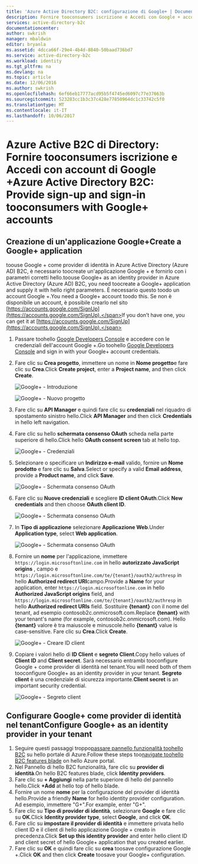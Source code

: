```yaml
---
title: 'Azure Active Directory B2C: configurazione di Google+ | Documentazione Microsoft'
description: Fornire tooconsumers iscrizione e Accedi con Google + account nelle applicazioni che sono protetti da Azure Active Directory B2C.
services: active-directory-b2c
documentationcenter: 
author: swkrish
manager: mbaldwin
editor: bryanla
ms.assetid: 4dcca66f-29e4-4b4d-8840-50baad736bd7
ms.service: active-directory-b2c
ms.workload: identity
ms.tgt_pltfrm: na
ms.devlang: na
ms.topic: article
ms.date: 12/06/2016
ms.author: swkrish
ms.openlocfilehash: 6ef66eb17777acd95b5f4745ed6097c77e37663b
ms.sourcegitcommit: 523283cc1b3c37c428e77850964dc1c33742c5f0
ms.translationtype: MT
ms.contentlocale: it-IT
ms.lasthandoff: 10/06/2017
---
```

# <a name="azure-active-directory-b2c-provide-sign-up-and-sign-in-tooconsumers-with-google-accounts"></a><span data-ttu-id="d491e-103">Azure Active B2C di Directory: Fornire tooconsumers iscrizione e Accedi con account di Google +</span><span class="sxs-lookup"><span data-stu-id="d491e-103">Azure Active Directory B2C: Provide sign-up and sign-in tooconsumers with Google+ accounts</span></span>
## <a name="create-a-google-application"></a><span data-ttu-id="d491e-104">Creazione di un'applicazione Google+</span><span class="sxs-lookup"><span data-stu-id="d491e-104">Create a Google+ application</span></span>
<span data-ttu-id="d491e-105">toouse Google + come provider di identità in Azure Active Directory (Azure AD) B2C, è necessario toocreate un'applicazione Google + e fornirlo con i parametri corretti hello.</span><span class="sxs-lookup"><span data-stu-id="d491e-105">toouse Google+ as an identity provider in Azure Active Directory (Azure AD) B2C, you need toocreate a Google+ application and supply it with hello right parameters.</span></span> <span data-ttu-id="d491e-106">È necessario questo toodo un account Google +.</span><span class="sxs-lookup"><span data-stu-id="d491e-106">You need a Google+ account toodo this.</span></span> <span data-ttu-id="d491e-107">Se non è disponibile un account, è possibile crearlo nel sito [https://accounts.google.com/SignUp](https://accounts.google.com/SignUp).</span><span class="sxs-lookup"><span data-stu-id="d491e-107">If you don’t have one, you can get it at [https://accounts.google.com/SignUp](https://accounts.google.com/SignUp).</span></span>

1. <span data-ttu-id="d491e-108">Passare toohello [Google Developers Console](https://console.developers.google.com/) e accedere con le credenziali dell'account Google +.</span><span class="sxs-lookup"><span data-stu-id="d491e-108">Go toohello [Google Developers Console](https://console.developers.google.com/) and sign in with your Google+ account credentials.</span></span>
2. <span data-ttu-id="d491e-109">Fare clic su **Crea progetto**, immettere un nome in **Nome progetto**e fare clic su **Crea**.</span><span class="sxs-lookup"><span data-stu-id="d491e-109">Click **Create project**, enter a **Project name**, and then click **Create**.</span></span>
   
    ![Google+ - Introduzione](./media/active-directory-b2c-setup-goog-app/google-get-started.png)
   
    ![Google+ - Nuovo progetto](./media/active-directory-b2c-setup-goog-app/google-new-project.png)
3. <span data-ttu-id="d491e-112">Fare clic su **API Manager** e quindi fare clic su **credenziali** nel riquadro di spostamento sinistro hello.</span><span class="sxs-lookup"><span data-stu-id="d491e-112">Click **API Manager** and then click **Credentials** in hello left navigation.</span></span>
4. <span data-ttu-id="d491e-113">Fare clic su hello **schermata consenso OAuth** scheda nella parte superiore di hello.</span><span class="sxs-lookup"><span data-stu-id="d491e-113">Click hello **OAuth consent screen** tab at hello top.</span></span>
   
    ![Google+ - Credenziali](./media/active-directory-b2c-setup-goog-app/google-add-cred.png)
5. <span data-ttu-id="d491e-115">Selezionare o specificare un **Indirizzo e-mail** valido, fornire un **Nome prodotto** e fare clic su **Salva**.</span><span class="sxs-lookup"><span data-stu-id="d491e-115">Select or specify a valid **Email address**, provide a **Product name**, and click **Save**.</span></span>
   
    ![Google+ - Schermata consenso OAuth](./media/active-directory-b2c-setup-goog-app/google-consent-screen.png)
6. <span data-ttu-id="d491e-117">Fare clic su **Nuove credenziali** e scegliere **ID client OAuth**.</span><span class="sxs-lookup"><span data-stu-id="d491e-117">Click **New credentials** and then choose **OAuth client ID**.</span></span>
   
    ![Google+ - Schermata consenso OAuth](./media/active-directory-b2c-setup-goog-app/google-add-oauth2-client-id.png)
7. <span data-ttu-id="d491e-119">In **Tipo di applicazione** selezionare **Applicazione Web**.</span><span class="sxs-lookup"><span data-stu-id="d491e-119">Under **Application type**, select **Web application**.</span></span>
   
    ![Google+ - Schermata consenso OAuth](./media/active-directory-b2c-setup-goog-app/google-web-app.png)
8. <span data-ttu-id="d491e-121">Fornire un **nome** per l'applicazione, immettere `https://login.microsoftonline.com` in hello **autorizzato JavaScript origins** , campo e `https://login.microsoftonline.com/te/{tenant}/oauth2/authresp` in hello **Authorized redirect URI**campo.</span><span class="sxs-lookup"><span data-stu-id="d491e-121">Provide a **Name** for your application, enter `https://login.microsoftonline.com` in hello **Authorized JavaScript origins** field, and `https://login.microsoftonline.com/te/{tenant}/oauth2/authresp` in hello **Authorized redirect URIs** field.</span></span> <span data-ttu-id="d491e-122">Sostituire **{tenant}** con il nome del tenant, ad esempio contosob2c.onmicrosoft.com.</span><span class="sxs-lookup"><span data-stu-id="d491e-122">Replace **{tenant}** with your tenant's name (for example, contosob2c.onmicrosoft.com).</span></span> <span data-ttu-id="d491e-123">Hello **{tenant}** valore è tra maiuscole e minuscole.</span><span class="sxs-lookup"><span data-stu-id="d491e-123">hello **{tenant}** value is case-sensitive.</span></span> <span data-ttu-id="d491e-124">Fare clic su **Crea**.</span><span class="sxs-lookup"><span data-stu-id="d491e-124">Click **Create**.</span></span>
   
    ![Google+ - Creare ID client](./media/active-directory-b2c-setup-goog-app/google-create-client-id.png)
9. <span data-ttu-id="d491e-126">Copiare i valori hello di **ID Client** e **segreto Client**.</span><span class="sxs-lookup"><span data-stu-id="d491e-126">Copy hello values of **Client ID** and **Client secret**.</span></span> <span data-ttu-id="d491e-127">Sarà necessario entrambi tooconfigure Google + come provider di identità nel tenant.</span><span class="sxs-lookup"><span data-stu-id="d491e-127">You will need both of them tooconfigure Google+ as an identity provider in your tenant.</span></span> <span data-ttu-id="d491e-128">**Segreto client** è una credenziale di sicurezza importante.</span><span class="sxs-lookup"><span data-stu-id="d491e-128">**Client secret** is an important security credential.</span></span>
   
    ![Google+ - Segreto client](./media/active-directory-b2c-setup-goog-app/google-client-secret.png)

## <a name="configure-google-as-an-identity-provider-in-your-tenant"></a><span data-ttu-id="d491e-130">Configurare Google+ come provider di identità nel tenant</span><span class="sxs-lookup"><span data-stu-id="d491e-130">Configure Google+ as an identity provider in your tenant</span></span>
1. <span data-ttu-id="d491e-131">Seguire questi passaggi troppo[passare pannello funzionalità toohello B2C](active-directory-b2c-app-registration.md#navigate-to-b2c-settings) su hello portale di Azure.</span><span class="sxs-lookup"><span data-stu-id="d491e-131">Follow these steps too[navigate toohello B2C features blade](active-directory-b2c-app-registration.md#navigate-to-b2c-settings) on hello Azure portal.</span></span>
2. <span data-ttu-id="d491e-132">Nel Pannello di hello B2C funzionalità, fare clic su **provider di identità**.</span><span class="sxs-lookup"><span data-stu-id="d491e-132">On hello B2C features blade, click **Identity providers**.</span></span>
3. <span data-ttu-id="d491e-133">Fare clic su **+ Aggiungi** nella parte superiore di hello del pannello hello.</span><span class="sxs-lookup"><span data-stu-id="d491e-133">Click **+Add** at hello top of hello blade.</span></span>
4. <span data-ttu-id="d491e-134">Fornire un nome **nome** per la configurazione del provider di identità hello.</span><span class="sxs-lookup"><span data-stu-id="d491e-134">Provide a friendly **Name** for hello identity provider configuration.</span></span> <span data-ttu-id="d491e-135">Ad esempio, immettere "G+".</span><span class="sxs-lookup"><span data-stu-id="d491e-135">For example, enter "G+".</span></span>
5. <span data-ttu-id="d491e-136">Fare clic su **Tipo di provider di identità**, selezionare **Google** e fare clic su **OK**.</span><span class="sxs-lookup"><span data-stu-id="d491e-136">Click **Identity provider type**, select **Google**, and click **OK**.</span></span>
6. <span data-ttu-id="d491e-137">Fare clic su **impostare il provider di identità** e immettere privata hello client ID e il client di hello applicazione Google + creato in precedenza.</span><span class="sxs-lookup"><span data-stu-id="d491e-137">Click **Set up this identity provider** and enter hello client ID and client secret of hello Google+ application that you created earlier.</span></span>
7. <span data-ttu-id="d491e-138">Fare clic su **OK** e quindi fare clic su **crea** toosave configurazione Google +.</span><span class="sxs-lookup"><span data-stu-id="d491e-138">Click **OK** and then click **Create** toosave your Google+ configuration.</span></span>

